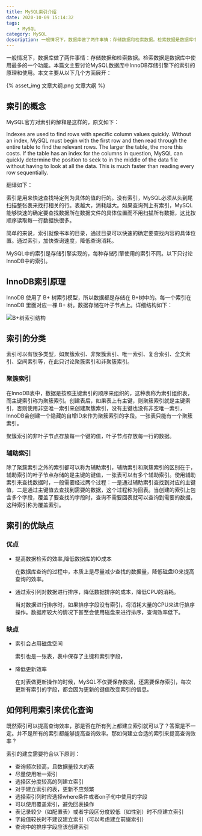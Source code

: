 ```yaml
---
title: MySQL索引介绍
date: 2020-10-09 15:14:32
tags:
	- MySQL
category: MySQL
description: 一般情况下，数据库做了两件事情：存储数据和检索数据。检索数据是数据库中使用最多的一个功能。本篇文主要讨论MySQL数据库中InnoDB存储引擎下的索引的原理和使用。
---
```


一般情况下，数据库做了两件事情：存储数据和检索数据。检索数据是数据库中使用最多的一个功能。本篇文主要讨论MySQL数据库中InnoDB存储引擎下的索引的原理和使用。本文主要从以下几个方面展开：

{% asset_img 文章大纲.png 文章大纲 %}

## 索引的概念

MySQL官方对索引的解释是这样的，原文如下：

Indexes are used to find rows with specific column values quickly. Without an index, MySQL must begin with the first row and then read through the entire table to find the relevant rows. The larger the table, the more this costs. If the table has an index for the columns in question, MySQL can quickly determine the position to seek to in the middle of the data file without having to look at all the data. This is much faster than reading every row sequentially.

翻译如下：

索引是用来快速查找特定列为具体的值的行的。没有索引，MySQL必须从头到尾扫描整张表来找打相关的行。表越大，消耗越大。如果查询列上有索引，MySQL能够快速的确定要查找数据所在数据文件的具体位置而不用扫描所有数据，这比按顺序读取每一行数据快很多。

简单的来说，索引就像书本的目录，通过目录可以快速的确定要查找内容的具体位置。通过索引，加快查询速度，降低查询消耗。

MySQL中的索引是存储引擎实现的，每种存储引擎使用的索引不同。以下只讨论InnoDB中的索引。

## InnoDB索引原理

InnoDB 使用了 B+ 树索引模型，所以数据都是存储在 B+树中的。每一个索引在 InnoDB 里面对应一棵 B+ 树。数据存储在叶子节点上。详细结构如下：

![B+树索引结构](B+树索引结构.jpg)

## 索引的分类

索引可以有很多类型，如聚簇索引、非聚簇索引、唯一索引、复合索引、全文索引、空间索引等，在此只讨论聚簇索引和非聚簇索引。

### 聚簇索引

在InnoDB表中，数据是按照主键索引的顺序来组织的，这种表称为索引组织表，而主键索引称为聚簇索引。创建表后，如果表上有主键，则聚簇索引就是主键索引，否则使用非空唯一索引来创建聚簇索引，没有主键也没有非空唯一索引，InnoDB会创建一个隐藏的自增ID来作为聚簇索引的字段。一张表只能有一个聚簇索引。

聚簇索引的非叶子节点存放每一个键的值，叶子节点存放每一行的数据。

### 辅助索引

除了聚簇索引之外的索引都可以称为辅助索引，辅助索引和聚簇索引的区别在于，辅助索引的叶子节点存储的是主键的键值，一张表可以有多个辅助索引。使用辅助索引来查找数据时，一般需要经过两个过程：一是通过辅助索引查找到对应的主键值，二是通过主键值去查找到需要的数据，这个过程称为回表。当创建的索引上包含多个字段，覆盖了要查找的字段时，查询不需要回表就可以查询到需要的数据，这种索引称为覆盖索引。

## 索引的优缺点

### 优点

- 提高数据检索的效率,降低数据库的IO成本

  在数据库查询的过程中，本质上是尽量减少查找的数据量，降低磁盘IO来提高查询的效率。

- 通过索引列对数据进行排序，降低数据排序的成本，降低CPU的消耗。

  当对数据进行排序时，如果排序字段没有索引，将消耗大量的CPU来进行排序操作。数据库较大的情况下甚至会使用磁盘来进行排序，查询效率低下。

### 缺点

- 索引会占用磁盘空间

  索引也是一张表，表中保存了主键和索引字段，

- 降低更新效率

  在对表做更新操作的时候，MySQL不仅要保存数据，还需要保存索引，每次更新有索引的字段，都会因为更新的键值改变索引的信息。

## 如何利用索引来优化查询

既然索引可以提高查询效率，那是否在所有列上都建立索引就可以了？答案是不一定。并不是所有的索引都能够提高查询效率。那如何建立合适的索引来提高查询效率？

索引的建立需要符合以下原则：

- 查询频次较高，且数据量较大的表
- 尽量使用唯一索引
- 选择区分度较高的列建立索引
- 对于建立索引的表，更新不应频繁
- 选择索引列时应选择where条件或者on子句中使用的字段
- 可以使用覆盖索引，避免回表操作
- 表记录较少（如配置表）或者字段区分度较低（如性别）时不应建立索引
- 字段值较长时不建议建立索引（可以考虑建立前缀索引）
- 查询中的排序字段应该创建索引







